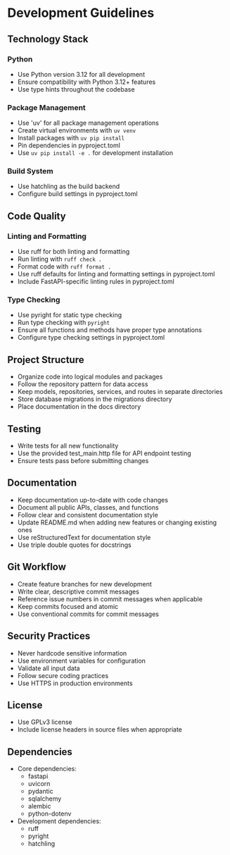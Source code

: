 # Development Guidelines

## Technology Stack

### Python
- Use Python version 3.12 for all development
- Ensure compatibility with Python 3.12+ features
- Use type hints throughout the codebase

### Package Management
- Use 'uv' for all package management operations
- Create virtual environments with `uv venv`
- Install packages with `uv pip install`
- Pin dependencies in pyproject.toml
- Use `uv pip install -e .` for development installation

### Build System
- Use hatchling as the build backend
- Configure build settings in pyproject.toml

## Code Quality

### Linting and Formatting
- Use ruff for both linting and formatting
- Run linting with `ruff check .`
- Format code with `ruff format .`
- Use ruff defaults for linting and formatting settings in pyproject.toml
- Include FastAPI-specific linting rules in pyproject.toml

### Type Checking
- Use pyright for static type checking
- Run type checking with `pyright`
- Ensure all functions and methods have proper type annotations
- Configure type checking settings in pyproject.toml

## Project Structure
- Organize code into logical modules and packages
- Follow the repository pattern for data access
- Keep models, repositories, services, and routes in separate directories
- Store database migrations in the migrations directory
- Place documentation in the docs directory

## Testing
- Write tests for all new functionality
- Use the provided test_main.http file for API endpoint testing
- Ensure tests pass before submitting changes

## Documentation
- Keep documentation up-to-date with code changes
- Document all public APIs, classes, and functions
- Follow clear and consistent documentation style
- Update README.md when adding new features or changing existing ones
- Use reStructuredText for documentation style
- Use triple double quotes for docstrings

## Git Workflow
- Create feature branches for new development
- Write clear, descriptive commit messages
- Reference issue numbers in commit messages when applicable
- Keep commits focused and atomic
- Use conventional commits for commit messages

## Security Practices
- Never hardcode sensitive information
- Use environment variables for configuration
- Validate all input data
- Follow secure coding practices
- Use HTTPS in production environments

## License
- Use GPLv3 license
- Include license headers in source files when appropriate

## Dependencies
- Core dependencies:
  - fastapi
  - uvicorn
  - pydantic
  - sqlalchemy
  - alembic
  - python-dotenv
- Development dependencies:
  - ruff
  - pyright
  - hatchling
